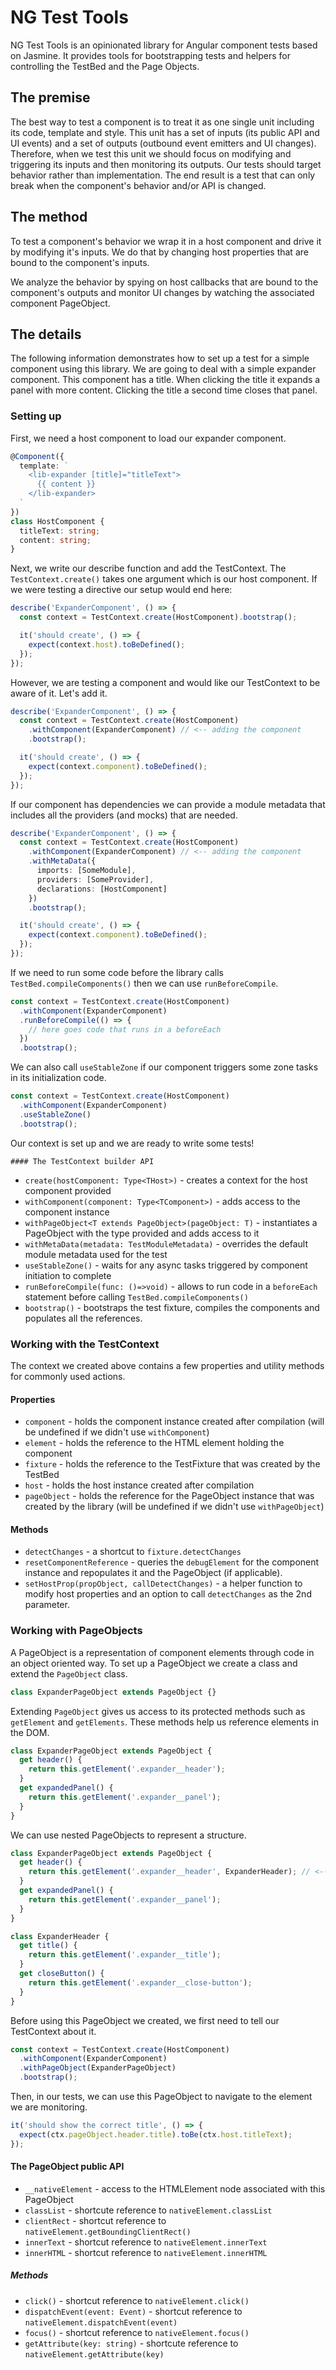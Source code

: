 # NG Test Tools

NG Test Tools is an opinionated library for Angular component tests based on Jasmine. It provides tools for bootstrapping tests and helpers for controlling the TestBed and the Page Objects.

## The premise

The best way to test a component is to treat it as one single unit including its code, template and style. This unit has a set of inputs (its public API and UI events) and a set of outputs (outbound event emitters and UI changes). Therefore, when we test this unit we should focus on modifying and triggering its inputs and then monitoring its outputs. Our tests should target behavior rather than implementation. The end result is a test that can only break when the component's behavior and/or API is changed.

## The method

To test a component's behavior we wrap it in a host component and drive it by modifying it's inputs. We do that by changing host properties that are bound to the component's inputs.

We analyze the behavior by spying on host callbacks that are bound to the component's outputs and monitor UI changes by watching the associated component PageObject.

## The details

The following information demonstrates how to set up a test for a simple component using this library. We are going to deal with a simple expander component. This component has a title. When clicking the title it expands a panel with more content. Clicking the title a second time closes that panel.

### Setting up

First, we need a host component to load our expander component.

```typescript
@Component({
  template: `
    <lib-expander [title]="titleText">
      {{ content }}
    </lib-expander>
  `
})
class HostComponent {
  titleText: string;
  content: string;
}
```

Next, we write our describe function and add the TestContext. The `TestContext.create()` takes one argument which is our host component. If we were testing a directive our setup would end here:

```typescript
describe('ExpanderComponent', () => {
  const context = TestContext.create(HostComponent).bootstrap();

  it('should create', () => {
    expect(context.host).toBeDefined();
  });
});
```

However, we are testing a component and would like our TestContext to be aware of it. Let's add it.

```typescript
describe('ExpanderComponent', () => {
  const context = TestContext.create(HostComponent)
    .withComponent(ExpanderComponent) // <-- adding the component
    .bootstrap();

  it('should create', () => {
    expect(context.component).toBeDefined();
  });
});
```

If our component has dependencies we can provide a module metadata that includes all the providers (and mocks) that are needed.

```typescript
describe('ExpanderComponent', () => {
  const context = TestContext.create(HostComponent)
    .withComponent(ExpanderComponent) // <-- adding the component
    .withMetaData({
      imports: [SomeModule],
      providers: [SomeProvider],
      declarations: [HostComponent]
    })
    .bootstrap();

  it('should create', () => {
    expect(context.component).toBeDefined();
  });
});
```

If we need to run some code before the library calls `TestBed.compileComponents()` then we can use `runBeforeCompile`.

```typescript
const context = TestContext.create(HostComponent)
  .withComponent(ExpanderComponent)
  .runBeforeCompile(() => {
    // here goes code that runs in a beforeEach
  })
  .bootstrap();
```

We can also call `useStableZone` if our component triggers some zone tasks in its initialization code.

```typescript
const context = TestContext.create(HostComponent)
  .withComponent(ExpanderComponent)
  .useStableZone()
  .bootstrap();
```

Our context is set up and we are ready to write some tests!

    #### The TestContext builder API

- `create(hostComponent: Type<THost>)` - creates a context for the host component provided
- `withComponent(component: Type<TComponent>)` - adds access to the component instance
- `withPageObject<T extends PageObject>(pageObject: T)` - instantiates a PageObject with the type provided and adds access to it
- `withMetaData(metadata: TestModuleMetadata)` - overrides the default module metadata used for the test
- `useStableZone()` - waits for any async tasks triggered by component initiation to complete
- `runBeforeCompile(func: ()=>void)` - allows to run code in a `beforeEach` statement before calling `TestBed.compileComponents()`
- `bootstrap()` - bootstraps the test fixture, compiles the components and populates all the references.

### Working with the TestContext

The context we created above contains a few properties and utility methods for commonly used actions.

#### Properties

- `component` - holds the component instance created after compilation (will be undefined if we didn't use `withComponent`)
- `element` - holds the reference to the HTML element holding the component
- `fixture` - holds the reference to the TestFixture that was created by the TestBed
- `host` - holds the host instance created after compilation
- `pageObject` - holds the reference for the PageObject instance that was created by the library (will be undefined if we didn't use `withPageObject`)

#### Methods

- `detectChanges` - a shortcut to `fixture.detectChanges`
- `resetComponentReference` - queries the `debugElement` for the component instance and repopulates it and the PageObject (if applicable).
- `setHostProp(propObject, callDetectChanges)` - a helper function to modify host properties and an option to call `detectChanges` as the 2nd parameter.

### Working with PageObjects

A PageObject is a representation of component elements through code in an object oriented way. To set up a PageObject we create a class and extend the `PageObject` class.

```typescript
class ExpanderPageObject extends PageObject {}
```

Extending `PageObject` gives us access to its protected methods such as `getElement` and `getElements`. These methods help us reference elements in the DOM.

```typescript
class ExpanderPageObject extends PageObject {
  get header() {
    return this.getElement('.expander__header');
  }
  get expandedPanel() {
    return this.getElement('.expander__panel');
  }
}
```

We can use nested PageObjects to represent a structure.

```typescript
class ExpanderPageObject extends PageObject {
  get header() {
    return this.getElement('.expander__header', ExpanderHeader); // <-- referencing another PageObject
  }
  get expandedPanel() {
    return this.getElement('.expander__panel');
  }
}

class ExpanderHeader {
  get title() {
    return this.getElement('.expander__title');
  }
  get closeButton() {
    return this.getElement('.expander__close-button');
  }
}
```

Before using this PageObject we created, we first need to tell our TestContext about it.

```typescript
const context = TestContext.create(HostComponent)
  .withComponent(ExpanderComponent)
  .withPageObject(ExpanderPageObject)
  .bootstrap();
```

Then, in our tests, we can use this PageObject to navigate to the element we are monitoring.

```typescript
it('should show the correct title', () => {
  expect(ctx.pageObject.header.title).toBe(ctx.host.titleText);
});
```

#### The PageObject public API

- `__nativeElement` - access to the HTMLElement node associated with this PageObject
- `classList` - shortcute reference to `nativeElement.classList`
- `clientRect` - shortcut reference to `nativeElement.getBoundingClientRect()`
- `innerText` - shortcut reference to `nativeElement.innerText`
- `innerHTML` - shortcut reference to `nativeElement.innerHTML`

##### Methods

- `click()` - shortcut reference to `nativeElement.click()`
- `dispatchEvent(event: Event)` - shortcut reference to `nativeElement.dispatchEvent(event)`
- `focus()` - shortcut reference to `nativeElement.focus()`
- `getAttribute(key: string)` - shortcute reference to `nativeElement.getAttribute(key)`

